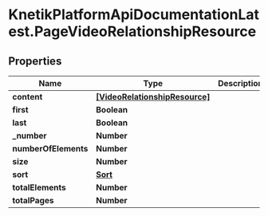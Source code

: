 # KnetikPlatformApiDocumentationLatest.PageVideoRelationshipResource

## Properties
Name | Type | Description | Notes
------------ | ------------- | ------------- | -------------
**content** | [**[VideoRelationshipResource]**](VideoRelationshipResource.md) |  | [optional] 
**first** | **Boolean** |  | [optional] 
**last** | **Boolean** |  | [optional] 
**_number** | **Number** |  | [optional] 
**numberOfElements** | **Number** |  | [optional] 
**size** | **Number** |  | [optional] 
**sort** | [**Sort**](Sort.md) |  | [optional] 
**totalElements** | **Number** |  | [optional] 
**totalPages** | **Number** |  | [optional] 


